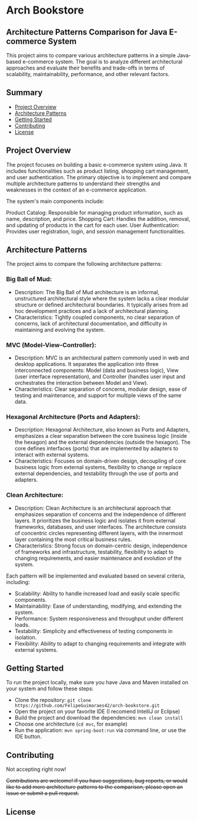 # Arch Bookstore
## Architecture Patterns Comparison for Java E-commerce System
This project aims to compare various architecture patterns in a simple Java-based e-commerce system.
The goal is to analyze different architectural approaches and evaluate their benefits and trade-offs
in terms of scalability, maintainability, performance, and other relevant factors.

## Summary
- [Project Overview](#overview)
- [Architecture Patterns](#architecture-patterns)
- [Getting Started](#getting-started)
- [Contributing](#contributing)
- [License](#license)

## Project Overview <a name="overview"></a>
The project focuses on building a basic e-commerce system using Java. 
It includes functionalities such as product listing, shopping cart management, and user 
authentication. The primary objective is to implement and compare multiple architecture patterns to
understand their strengths and weaknesses in the context of an e-commerce application.

The system's main components include:

Product Catalog: Responsible for managing product information, such as name, description, and price.
Shopping Cart: Handles the addition, removal, and updating of products in the cart for each user.
User Authentication: Provides user registration, login, and session management functionalities.


## Architecture Patterns <a name="architecture-patterns"></a>
The project aims to compare the following architecture patterns:

### Big Ball of Mud:
- Description: The Big Ball of Mud architecture is an informal, unstructured architectural style
where the system lacks a clear modular structure or defined architectural boundaries. 
It typically arises from ad hoc development practices and a lack of architectural planning.
- Characteristics: Tightly coupled components, no clear separation of concerns, lack of 
architectural documentation, and difficulty in maintaining and evolving the system.

### MVC (Model-View-Controller):
- Description: MVC is an architectural pattern commonly used in web and desktop applications. 
It separates the application into three interconnected components: Model (data and business logic),
View (user interface representation), and Controller (handles user input and orchestrates the 
interaction between Model and View).
- Characteristics: Clear separation of concerns, modular design, ease of testing and maintenance, 
and support for multiple views of the same data.

### Hexagonal Architecture (Ports and Adapters):
- Description: Hexagonal Architecture, also known as Ports and Adapters, emphasizes a clear 
separation between the core business logic (inside the hexagon) and the external dependencies 
(outside the hexagon). The core defines interfaces (ports) that are implemented by adapters to 
interact with external systems.
- Characteristics: Focuses on domain-driven design, decoupling of core business logic from 
external systems, flexibility to change or replace external dependencies, and testability 
through the use of ports and adapters.

### Clean Architecture:
- Description: Clean Architecture is an architectural approach that emphasizes separation of 
concerns and the independence of different layers. It prioritizes the business logic and 
isolates it from external frameworks, databases, and user interfaces. The architecture consists of
concentric circles representing different layers, with the innermost layer containing the most 
critical business rules.
- Characteristics: Strong focus on domain-centric design, independence of frameworks and 
infrastructure, testability, flexibility to adapt to changing requirements, and easier
maintenance and evolution of the system.


Each pattern will be implemented and evaluated based on several criteria, including:
- Scalability: Ability to handle increased load and easily scale specific components.
- Maintainability: Ease of understanding, modifying, and extending the system.
- Performance: System responsiveness and throughput under different loads.
- Testability: Simplicity and effectiveness of testing components in isolation.
- Flexibility: Ability to adapt to changing requirements and integrate with external systems.

## Getting Started  <a name="getting-started"></a>
To run the project locally, make sure you have Java and Maven installed on your system and 
follow these steps:

- Clone the repository: `git clone https://github.com/FelipeGuimaraes42/arch-bookstore.git`
- Open the project on your favorite IDE (I recomend IntelliJ or Eclipse)
- Build the project and download the dependencies: `mvn clean install`
- Choose one architecture (`cd mvc`, for example)
- Run the application: `mvn spring-boot:run` via command line, or use the IDE button.

## Contributing <a name="contributing"></a>
Not accepting right now!

~~Contributions are welcome! If you have suggestions, bug reports, or would like to add more 
architecture patterns to the comparison, please open an issue or submit a pull request.~~

## License <a name="license"></a>
